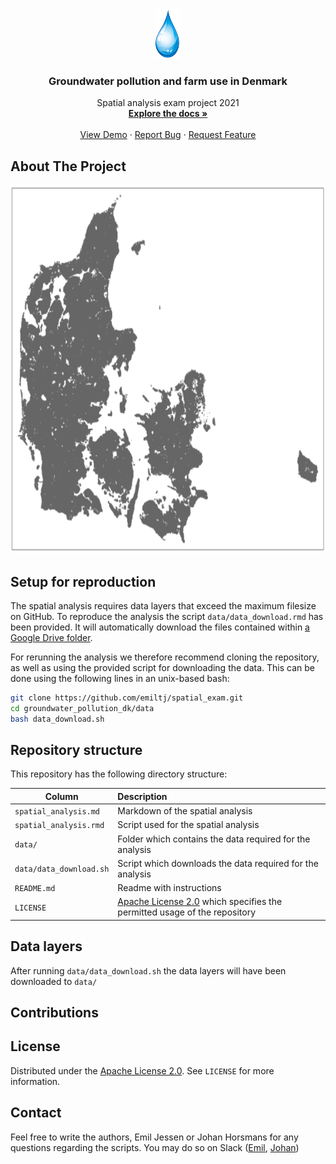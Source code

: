 
<!-- PROJECT LOGO -->
<br />
<p align="center">
  <a href="https://github.com/emiltj/groundwater_pollution_dk">
    <img src="logo.png" alt="Logo" width="40" height="80">
  </a>

  <h3 align="center">Groundwater pollution and farm use in Denmark</h3>

  <p align="center">
    Spatial analysis exam project 2021
    <br />
    <a href="https://github.com/emiltj/groundwater_pollution_dk"><strong>Explore the docs »</strong></a>
    <br />
    <br />
    <a href="https://github.com/emiltj/groundwater_pollution_dk">View Demo</a>
    ·
    <a href="https://github.com/emiltj/groundwater_pollution_dk/issues">Report Bug</a>
    ·
    <a href="https://github.com/emiltj/groundwater_pollution_dk/issues">Request Feature</a>
  </p>
</p>

## About The Project
<img src="analysis_example.png" alt="Logo" width="750" height="590">











## Setup for reproduction
The spatial analysis requires data layers that exceed the maximum filesize on GitHub. To reproduce the analysis the script ```data/data_download.rmd``` has been provided. It will automatically download the files contained within [a Google Drive folder](https://drive.google.com/drive/folders/1ZbnRr2CnVcMm0M2-v3AN7aOMlW5HMXfT?usp=sharing). 

For rerunning the analysis we therefore recommend cloning the repository, as well as using the provided script for downloading the data.
This can be done using the following lines in an unix-based bash:

```bash
git clone https://github.com/emiltj/spatial_exam.git
cd groundwater_pollution_dk/data
bash data_download.sh
```

## Repository structure
This repository has the following directory structure:

| Column | Description|
|--------|:-----------|
```spatial_analysis.md```| Markdown of the spatial analysis
```spatial_analysis.rmd```| Script used for the spatial analysis
```data/``` | Folder which contains the data required for the analysis
```data/data_download.sh``` | Script which downloads the data required for the analysis
```README.md``` | Readme with instructions
```LICENSE``` | [Apache License 2.0](https://www.apache.org/licenses/LICENSE-2.0) which specifies the permitted usage of the repository

## Data layers
After running ```data/data_download.sh``` the data layers will have been downloaded to ```data/```

## Contributions

## License
Distributed under the [Apache License 2.0](https://www.apache.org/licenses/LICENSE-2.0). See ```LICENSE``` for more information.


## Contact

Feel free to write the authors, Emil Jessen or Johan Horsmans for any questions regarding the scripts.
You may do so on Slack ([Emil](https://app.slack.com/client/T01908QBS9X/D01A1LFRDE0), [Johan](google.dk))
